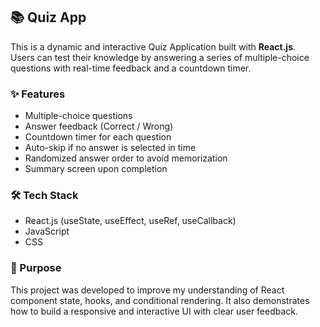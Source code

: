 ## 📚 Quiz App

This is a dynamic and interactive Quiz Application built with **React.js**.  
Users can test their knowledge by answering a series of multiple-choice questions with real-time feedback and a countdown timer.

### ✨ Features
- Multiple-choice questions
- Answer feedback (Correct / Wrong)
- Countdown timer for each question
- Auto-skip if no answer is selected in time
- Randomized answer order to avoid memorization
- Summary screen upon completion

### 🛠️ Tech Stack
- React.js (useState, useEffect, useRef, useCallback)
- JavaScript
- CSS

### 🚀 Purpose
This project was developed to improve my understanding of React component state, hooks, and conditional rendering. It also demonstrates how to build a responsive and interactive UI with clear user feedback.

